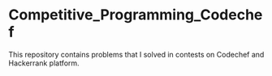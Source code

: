 # Competitive_Programming_Codechef

 This repository contains problems that I solved in contests on Codechef and Hackerrank platform.
